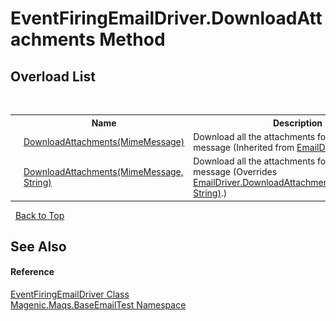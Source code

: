 # EventFiringEmailDriver.DownloadAttachments Method 
 


## Overload List
&nbsp;<table><tr><th></th><th>Name</th><th>Description</th></tr><tr><td>![Public method](media/pubmethod.gif "Public method")![Code example](media/CodeExample.png "Code example")</td><td><a href="MAQS_5/Email_AUTOGENERATED/EmailDriver-DownloadAttachments_Method_(MimeMessage)">DownloadAttachments(MimeMessage)</a></td><td>
Download all the attachments for the given message
 (Inherited from <a href="MAQS_5/Email_AUTOGENERATED/EmailDriver_Class">EmailDriver</a>.)</td></tr><tr><td>![Public method](media/pubmethod.gif "Public method")![Code example](media/CodeExample.png "Code example")</td><td><a href="MAQS_5/Email_AUTOGENERATED/EventFiringEmailDriver-DownloadAttachments_Method_(MimeMessage,_String)">DownloadAttachments(MimeMessage, String)</a></td><td>
Download all the attachments for the given message
 (Overrides <a href="MAQS_5/Email_AUTOGENERATED/EmailDriver-DownloadAttachments_Method_(MimeMessage,_String)">EmailDriver.DownloadAttachments(MimeMessage, String)</a>.)</td></tr></table>&nbsp;
<a href="#eventfiringemaildriver.downloadattachments-method">Back to Top</a>

## See Also


#### Reference
<a href="MAQS_5/Email_AUTOGENERATED/EventFiringEmailDriver_Class">EventFiringEmailDriver Class</a><br /><a href="MAQS_5/Email_AUTOGENERATED/Magenic-Maqs-BaseEmailTest_Namespace">Magenic.Maqs.BaseEmailTest Namespace</a><br />